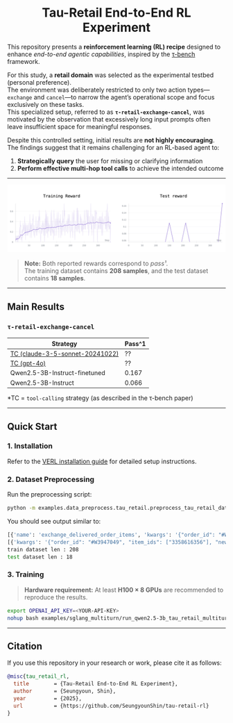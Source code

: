 <div align="center">

# Tau-Retail End-to-End RL Experiment

</div>

This repository presents a **reinforcement learning (RL) recipe** designed to enhance *end-to-end agentic capabilities*, inspired by the [τ-bench](https://github.com/sierra-research/tau-bench) framework.

For this study, a **retail domain** was selected as the experimental testbed (personal preference).  
The environment was deliberately restricted to only two action types—`exchange` and `cancel`—to narrow the agent’s operational scope and focus exclusively on these tasks.  
This specialized setup, referred to as **`τ-retail-exchange-cancel`**, was motivated by the observation that excessively long input prompts often leave insufficient space for meaningful responses.

Despite this controlled setting, initial results are **not highly encouraging**.  
The findings suggest that it remains challenging for an RL-based agent to:

1. **Strategically query** the user for missing or clarifying information  
2. **Perform effective multi-hop tool calls** to achieve the intended outcome

---

<div align="center">
<img src="assets/rewards.png" width="800" alt="Rewards">
</div>

> **Note:** Both reported rewards correspond to *pass¹*.  
> The training dataset contains **208 samples**, and the test dataset contains **18 samples**.

---

## Main Results

### `τ-retail-exchange-cancel`

| Strategy       | Pass^1  |
| -------------- | ------ |
| [TC (claude-3-5-sonnet-20241022)](https://www.anthropic.com/news/3-5-models-and-computer-use) | ??     |
| [TC (gpt-4o)](https://platform.openai.com/docs/guides/function-calling) | ??     |
| Qwen2.5-3B-Instruct-finetuned | 0.167 |
| Qwen2.5-3B-Instruct | 0.066 |

*TC = `tool-calling` strategy (as described in the τ-bench paper)

---

## Quick Start

### 1. Installation

Refer to the [VERL installation guide](https://verl.readthedocs.io/en/latest/start/install.html) for detailed setup instructions.

### 2. Dataset Preprocessing

Run the preprocessing script:

```bash
python -m examples.data_preprocess.tau_retail.preprocess_tau_retail_dataset
````

You should see output similar to:

```bash
[{'name': 'exchange_delivered_order_items', 'kwargs': '{"order_id": "#W3947049", "item_ids": ["3358616356"], "new_item_ids": ["9013366374"], "payment_method_id": "credit_card_7901829"}'}]
[{'kwargs': '{"order_id": "#W3947049", "item_ids": ["3358616356"], "new_item_ids": ["9013366374"], "payment_method_id": "credit_card_7901829"}', 'name': 'exchange_delivered_order_items'}]
train dataset len : 208
test dataset len : 18
```

### 3. Training

> **Hardware requirement:** At least **H100 × 8 GPUs** are recommended to reproduce the results.

```bash
export OPENAI_API_KEY=<YOUR-API-KEY>
nohup bash examples/sglang_multiturn/run_qwen2.5-3b_tau_retail_multiturn.sh > train.log 2>&1 &
```

---

## Citation

If you use this repository in your research or work, please cite it as follows:

```bibtex
@misc{tau_retail_rl,
  title        = {Tau-Retail End-to-End RL Experiment},
  author       = {Seungyoun, Shin},
  year         = {2025},
  url          = {https://github.com/SeungyounShin/tau-retail-rl}
}
```
